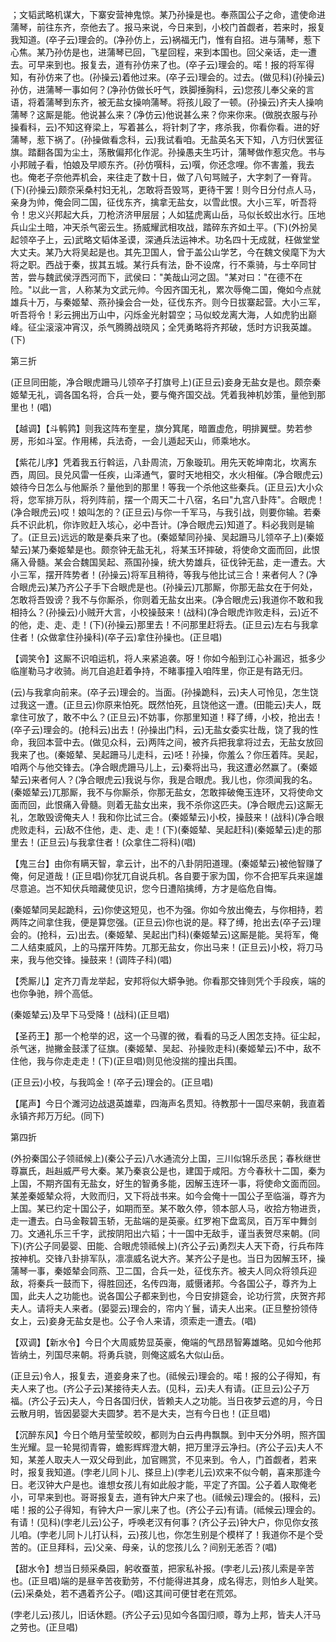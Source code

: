 <!-- { "loadSidebar": true } -->
；文韬武略机谋大，下寨安营神鬼惊。某乃孙操是也。奉燕国公子之命，遣使命进蒲琴，前往东齐，奈他去了。报马来说，今日来到，小校门首觑者，若来时，报复我知道。(卒子云)理会的。(净孙仿上，云)祸福无门，惟有自招。进与蒲琴，惹下心焦。某乃孙仿是也，进蒲琴已回，飞星回程，来到本国也。回父亲话，走一遭去。可早来到也。报复去，道有孙仿来了也。(卒子云)理会的。喏！报的将军得知，有孙仿来了也。(孙操云)着他过来。(卒子云)理会的。过去。(做见科)(孙操云)孙仿，进蒲琴一事如何？(净孙仿做长吁气，跌脚捶胸科，云)您孩儿奉父亲的言语，将着蒲琴到东齐，被无盐女操响蒲琴。将孩儿殴了一顿。(孙操云)齐夫人操响蒲琴？这厮是能。他说甚么来？(净仿云)他说甚么来？你来你来。(做脱衣服与孙操看科，云)不知这脊梁上，写着甚么，将针刺了字，疼杀我，你看你看。进的好蒲琴，惹下祸了。(孙操做看念科，云)我试看咱。无盐英名天下知，八方归伏罢征旗。踏翻各国为尘土，荡散偏邦化作泥。孙操愚夫生巧计，蒲琴做作惹灾危。书与小邦贼子看，怕娘及早顺东齐。(孙仿噀科，云)噀，你还念哩。你不害羞，我去也。俺老子奈他弄机会，来往走了数十日，做了八句骂贼子，大字刺了一脊背。(下)(孙操云)颇奈采桑村妇无礼，怎敢将吾毁骂，更待干罢！则今日分付点人马，亲身为帅，俺会同二国，征伐东齐，擒拿无盐女，以雪此恨。大小三军，听吾将令！忠义兴邦起大兵，刀枪济济甲层层；人如猛虎离山岳，马似长蛟出水行。压地兵山尘土暗，冲天杀气密云生。扬威耀武相攻战，踏碎东齐如土平。(下)(外扮吴起领卒子上，云)武略文韬体圣谟，深通兵法运神术。功名四十无成就，枉做堂堂大丈夫。某乃大将吴起是也。其先卫国人，曾于盖公山学艺，今在魏文侯麾下为大将之职。西战于秦，拔其五城。某行兵有法，卧不设席，行不乘骑，与士卒同甘苦，尝与魏武侯浮西河而下，武侯曰："美哉山河之固。"某对曰："在德不在险。"以此一言，人称某为文武元帅。今因齐国无礼，累次辱俺二国，俺如今点就雄兵十万，与秦姬辇、燕孙操会合一处，征伐东齐。则今日拔寨起营。大小三军，听吾将令！彩云拥出万山中，闪烁金光射碧空；马似蛟龙离大海，人如虎豹出巅峰。征尘滚滚冲宵汉，杀气腾腾战晓风；全凭勇略将齐邦破，恁时方识我英雄。(下)

第三折

(正旦同田能，净合眼虎跚马儿领卒子打旗号上)(正旦云)妾身无盐女是也。颇奈秦姬辇无礼，调各国名将，合兵一处，要与俺齐国交战。凭着我神机妙策，量他到那里也！(唱)

【越调】【斗鹌鹑】则我这阵布奎星，旗分箕尾，暗置虚危，明排翼壁。势若参房，形如斗室。作用稀，兵法奇，一会儿遁起天山，师乘地水。

【紫花儿序】凭着我五行斡运，八卦周流，万象璇玑。用先天乾坤南北，坎离东西，周回。艮兑风雷一任疾，山泽通气，霎时天地相交，水火相催。(净合眼虎云)娘待今日怎么与他厮杀？量他到的那里！等我一个杀他这些秦兵。(正旦云)大小众将，您军排万队，将列阵前，摆一个周天二十八宿，名曰"九宫八卦阵"。合眼虎！(净合眼虎云)哎！娘叫怎的？(正旦云)与你一千军马，与我引战，则要你输。若秦兵不识此机，你诈败赶入垓心，必中吾计。(净合眼虎云)知道了。料必我则是输了。(正旦云)远远的敢是秦兵来了也。(秦姬辇同孙操、吴起跚马儿领卒子上)(秦姬辇云)某乃秦姬辇是也。颇奈钟无盐无礼，将某玉环摔破，将使命文面而回，此恨痛入骨髓。某会合魏国吴起、燕国孙操，统大势雄兵，征伐钟无盐，走一遭去。大小三军，摆开阵势者！(孙操云)将军且稍待，等我与他比试三合！来者何人？(净合眼虎云)某乃齐公子手下合眼虎是也。(孙操云)兀那厮，你那无盐女在于何处，怎敢将吾毁谤？我不与你厮杀，你则着无盐女出来。(净合眼虎云)我道你不敢和我相持么？(孙操云)小贼开大言，小校操鼓来！(战科)(净合眼虎诈败走科，云)近不的他，走、走、走！(下)(孙操云)那里去！不问那里赶将去。(正旦云)左右与我拿住者！(众做拿住孙操科)(卒子云)拿住孙操也。(正旦唱)

【调笑令】这厮不识咱运机，将人来紧追袭。呀！你如今船到江心补漏迟，抵多少临崖勒马才收骑。尚兀自追赶着争持，不睹事撞入咱阵里，你正是有路无归。

(云)与我拿向前来。(卒子云)理会的。当面。(孙操跪科，云)夫人可怜见，怎生饶过我这一遭。(正旦云)你原来怕死。既然怕死，且饶他这一遭。(田能云)夫人，既拿住可放了，敢不中么？(正旦云)不妨事，你那里知道！释了缚，小校，抢出去！(卒子云)理会的。(抢科云)出去！(孙操出门科，云)无盐女委实壮哉，饶了我的性命，我回本营中去。(做见众科，云)两阵之间，被齐兵把我拿将过去，无盐女放回我来了也。(秦姬辇、吴起跚马儿走科，云)呸！孙操，你羞么？你压着阵。吴起，咱两个与他交锋去。(净合眼虎跚马儿上，云)秦将出马，我这遭必然赢了。(秦姬辇云)来者何人？(净合眼虎云)我说与你，我是合眼虎。我儿也，你须闻我的名。(秦姬辇云)兀那厮，我不与你厮杀，你那无盐女，怎敢摔破俺玉连环，又将使命文面而回，此恨痛入骨髓。则着无盐女出来，我不杀你这匹夫。(净合眼虎云)这厮无礼，怎敢毁谤俺夫人！我和你比试三合。(秦姬辇云)小校，操鼓来！(战科)(净合眼虎败走科，云)敌不住他，走、走、走！(下)(秦姬辇、吴起赶科)(秦姬辇云)走的那里去！(正旦云)与我拿住者！(众拿住二将科)(唱)

【鬼三台】由你有瞒天智，拿云计，出不的八卦阴阳道理。(秦姬辇云)被他智赚了俺，何足道哉！(正旦唱)你犹兀自说兵机。各自要于家为国，你不合把军兵来逞雄尽意追。岂不知伏兵暗藏使见识，您今日遭陷擒缚，方才是临危自悔。

(秦姬辇同吴起跪科，云)你使这短见，也不为强。你如今放出俺去，与你相持，若两阵之间拿住我，便是算您强。(正旦云)你也说的是。释了缚，抢出去(卒子云)理会的。(抢科，云)出去。(秦姬辇、吴起出门科)(秦姬辇云)这厮是能。吴将军，俺二人结束威风，上的马摆开阵势。兀那无盐女，你出马来！(正旦云)小校，将刀马来，我与他交锋。操鼓来！(调阵子科)(唱)

【秃厮儿】定齐刀青龙举起，安邦将似大蟒争驰。你看那交锋则凭个手段疾，端的也你争驰，辨个高低。

(秦姬辇云)及早下马受降！(战科)(正旦唱)

【圣药王】那一个枪举的迟，这一个马骤的微，看看的马乏人困怎支持。征尘起，杀气迷，抛撇金鼓漾了征旗。(秦姬辇、吴起、孙操败走科)(秦姬辇云)不中，敌不住他，我与你走走走！(下)(正旦唱)则见他没揣的撞出兵围。

(正旦云)小校，与我鸣金！(卒子云)理会的。(正旦唱)

【尾声】今日个濉河边战退英雄辈，四海声名贯知。待教那十一国尽来朝，我直着永镇齐邦万万纪。(同下)

第四折

(外扮秦国公子领祗候上)(秦公子云)八水通流分上国，三川似锦乐丞民；春秋继世尊赢氏，赳赳威严号大秦。某乃秦哀公是也，建国于咸阳。方今春秋十二国，秦为上国，不期齐国有无盐女，好生的智勇多能，因解玉连环一事，将使命文面而回。某差秦姬辇众将，大败而归，又下将战书来。如今会俺十一国公子至临淄，尊齐为上国。某已约定十国公子，如期而至。某不敢久停，领本部人马，收拾方物进贡，走一遭去。白马金鞍碧玉轿，无盐端的是英豪。红罗袍下盘鸾凤，百万军中舞剑刀。文通礼乐三千字，武按阴阳出六韬；十一国中无敌手，谨当表贺尽来朝。(同下)(齐公子同晏婴、田能、合眼虎领祗候上)(齐公子云)勇烈夫人天下奇，行兵布阵按神机。交锋八卦排军队，凛凛威名说大齐。某齐公子是也。当日为因解玉环，操蒲琴一事，秦姬辇会同燕、卫二国，合兵一处，征伐东齐。被夫人同众将领兵迎敌，将秦兵一鼓而下，得胜回还，名传四海，威慑诸邦。今各国公子，尊齐为上国，此夫人之功能也。说各国公子都来到也，今日安排筵会，论功行赏，庆贺齐邦夫人。请将夫人来者。(晏婴云)理会的，帘内丫鬟，请夫人出来。(正旦整扮领侍女上，云)妾身无盐女是也。公子令人来请，须索走一遭去。(唱)

【双调】【新水令】今日个大周威势显英豪，俺端的气昂昂智筹雄略。见如今他邦皆纳土，列国尽来朝。将勇兵骁，则俺这威名大似山岳。

(正旦云)令人，报复去，道妾身来了也。(祗候云)理会的。喏！报的公子得知，有夫人来了也。(齐公子云)某接待夫人去。(见科，云)夫人有请。(正旦云)公子万福。(齐公子云)夫人，今日各国归伏，皆赖夫人之功能。当日夜梦云遮的月，今日云散月明，皆因晏婴大夫圆梦。若不是大夫，岂有今日也！(正旦唱)

【沉醉东风】今日个皓月莹莹皎皎，都则为白云冉冉飘飘。到中天分外明，照齐国生光耀。显一轮晃彻青霄，蟾影辉辉澄大朝，把万里浮云净扫。(齐公子云)夫人不知，某差人取夫人一双父母到此，加官赐赏，不见来到。令人，门首觑者，若来时，报复我知道。(孛老儿同卜儿、搽旦上)(孛老儿云)欢来不似今朝，喜来那逢今日。老汉钟大户是也。谁想女孩儿有如此般才能，平定了齐国。公子着人取俺老小，可早来到也。哥哥报复去，道有钟大户来了也。(祗候云)理会的。(报科，云)喏！报的公子得知，有钟大户一家儿来了也。(齐公子云)有请。(祗候云)理会的。有请！(见科)(孛老儿云)公子，呼唤老汉有何事？(齐公子云)钟大户，你见你女孩儿咱。(孛老儿同卜儿打认科，云)孩儿也，你怎生别是个模样了！我道你不是个受苦的。(正旦拜科，云)父亲、母亲，认的您孩儿么？间别无恙否？(唱)

【甜水令】想当日频采桑园，躬收蚕茧，把家私补报。(孛老儿云)孩儿索是辛苦也。(正旦唱)端的是昼辛苦夜勤劳，不付能得进其身，成名得志，则怕乡人耻笑。(云)采桑处，若不遇着齐公子。(唱)这其间可便甘老在荒郊。

(孛老儿云)孩儿，旧话休题。(齐公子云)见如今各国归顺，尊为上邦，皆夫人汗马之劳也。(正旦唱)

